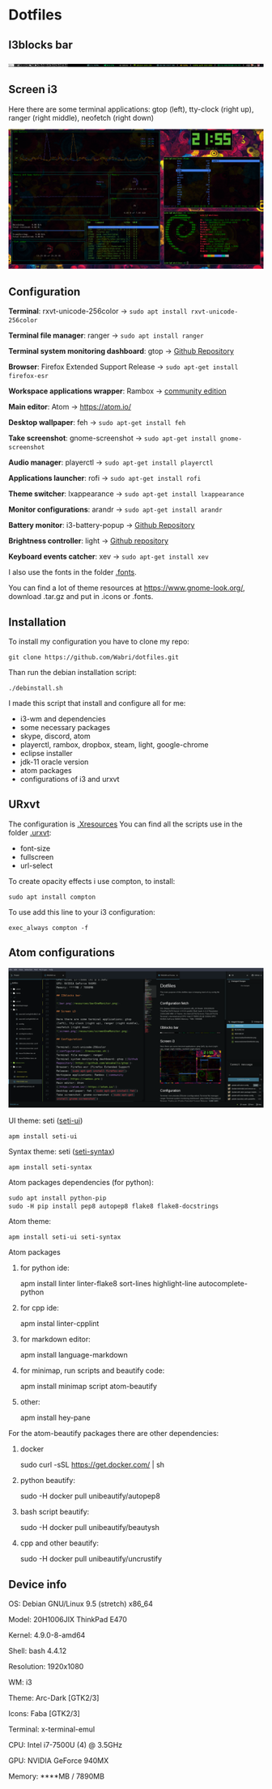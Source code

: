 # Dotfiles

## I3blocks bar

![bar.png](resources/barOneMonitor.png)

## Screen i3

Here there are some terminal applications: gtop (left), tty-clock (right up), ranger (right middle), neofetch (right down)

![screen.png](resources/screenOneMonitor.png)

## Configuration

**Terminal**: rxvt-unicode-256color -> `sudo apt install rxvt-unicode-256color`

**Terminal file manager**: ranger -> `sudo apt install ranger`

**Terminal system monitoring dashboard**: gtop -> [Github Repository](https://github.com/aksakalli/gtop)

**Browser**: Firefox Extended Support Release -> `sudo apt-get install firefox-esr`

**Workspace applications wrapper**: Rambox -> [community edition](https://rambox.pro)

**Main editor**: Atom -> <https://atom.io/>

**Desktop wallpaper**: feh -> `sudo apt-get install feh`

**Take screenshot**: gnome-screenshot -> `sudo apt-get install gnome-screenshot`

**Audio manager**: playerctl -> `sudo apt-get install playerctl`

**Applications launcher**: rofi -> `sudo apt-get install rofi`

**Theme switcher**: lxappearance -> `sudo apt-get install lxappearance`

**Monitor configurations**: arandr -> `sudo apt-get install arandr`

**Battery monitor**: i3-battery-popup -> [Github Repository](https://github.com/rjekker/i3-battery-popup)

**Brightness controller**: light -> [Github repository](https://github.com/haikarainen/light)

**Keyboard events catcher**: xev -> `sudo apt-get install xev`

I also use the fonts in the folder [.fonts](.fonts/).

You can find a lot of theme resources at <https://www.gnome-look.org/>, download .tar.gz and put in .icons or .fonts.

## Installation

To install my configuration you have to clone my repo:

    git clone https://github.com/Wabri/dotfiles.git

Than run the debian installation script:

    ./debinstall.sh

I made this script that install and configure all for me:

-   i3-wm and dependencies
-   some necessary packages
-   skype, discord, atom
-   playerctl, rambox, dropbox, steam, light, google-chrome
-   eclipse installer
-   jdk-11 oracle version
-   atom packages
-   configurations of i3 and urxvt

## URxvt

The configuration is [.Xresources](.Xresources)
You can find all the scripts use in the folder [.urxvt](.urxvt/):

-   font-size
-   fullscreen
-   url-select

To create opacity effects i use compton, to install:

    sudo apt install compton

To use add this line to your i3 configuration:

    exec_always compton -f

## Atom configurations

![atomView.png](resources/atomView.png)

UI theme: seti ([seti-ui](https://atom.io/themes/seti-ui))

    apm install seti-ui

Syntax theme: seti ([seti-syntax](https://atom.io/themes/seti-syntax))

    apm install seti-syntax

Atom packages dependencies (for python):

    sudo apt install python-pip
    sudo -H pip install pep8 autopep8 flake8 flake8-docstrings

Atom theme:

    apm install seti-ui seti-syntax

Atom packages

1.  for python ide:


    apm install linter linter-flake8 sort-lines highlight-line autocomplete-python

2.  for cpp ide:


    apm instal linter-cpplint

3.  for markdown editor:


    apm install language-markdown

4.  for minimap, run scripts and beautify code:


    apm install minimap script atom-beautify

5.  other:


    apm install hey-pane

For the atom-beautify packages there are other dependencies:

1.  docker


    sudo curl -sSL https://get.docker.com/ | sh

2.  python beautify:


    sudo -H docker pull unibeautify/autopep8

3.  bash script beautify:


    sudo -H docker pull unibeautify/beautysh

4.  cpp and other beautify:


    sudo -H docker pull unibeautify/uncrustify

## Device info

OS: Debian GNU/Linux 9.5 (stretch) x86_64

Model: 20H1006JIX ThinkPad E470

Kernel: 4.9.0-8-amd64

Shell: bash 4.4.12

Resolution: 1920x1080

WM: i3

Theme: Arc-Dark [GTK2/3]

Icons: Faba [GTK2/3]

Terminal: x-terminal-emul

CPU: Intel i7-7500U (4) @ 3.5GHz

GPU: NVIDIA GeForce 940MX

Memory: \*\*\*\*MB / 7890MB
